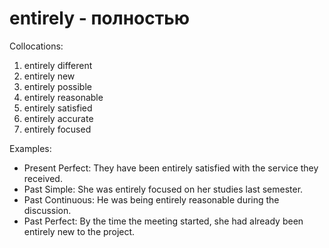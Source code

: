 # entirely - полностью

Collocations:

1. entirely different
2. entirely new
3. entirely possible
4. entirely reasonable
5. entirely satisfied
6. entirely accurate
7. entirely focused

Examples:

- Present Perfect: They have been entirely satisfied with the service they received.
- Past Simple: She was entirely focused on her studies last semester.
- Past Continuous: He was being entirely reasonable during the discussion.
- Past Perfect: By the time the meeting started, she had already been entirely new to the project.
